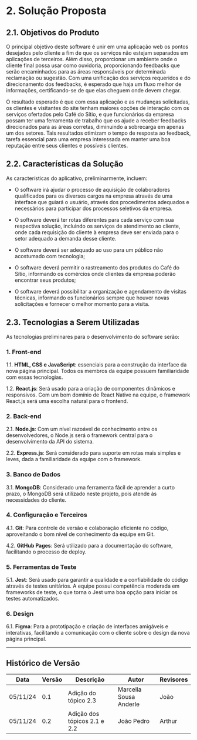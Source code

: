 # 2. Solução Proposta

## 2.1. Objetivos do Produto

O principal objetivo deste software é unir em uma aplicação web os pontos
desejados pelo cliente a fim de que os serviços não estejam separados em aplicações
de terceiros. Além disso, proporcionar um ambiente onde o cliente final possa usar
como ouvidoria, proporcionando feedbacks que serão encaminhados para as áreas
responsáveis por determinada reclamação ou sugestão. Com uma unificação dos serviços
requeridos e do direcionamento dos feedbacks, é esperado que haja um fluxo
melhor de informações, certificando-se de que elas cheguem onde devem chegar.

O resultado esperado é que com essa aplicação e as mudanças solicitadas, os
clientes e visitantes do site tenham maiores opções de interação com os serviços
ofertados pelo Café do Sítio, e que funcionários da empresa possam ter uma
ferramenta de trabalho que os ajude a receber feedbacks direcionados para as
áreas corretas, diminuindo a sobrecarga em apenas um dos setores. Tais resultados 
otimizam o tempo de resposta ao feedback, tarefa essencial para uma empresa interessada
em manter uma boa reputação entre seus clientes e possíveis clientes.

## 2.2. Características da Solução

As características do aplicativo, preliminarmente, incluem:

* O software irá ajudar o processo de aquisição de colaboradores qualificados 
para os diversos cargos na empresa através de uma interface que guiará o usuário,
através dos procedimentos adequados e necessários para participar dos processos seletivos da empresa.

* O software deverá ter rotas diferentes para cada serviço com sua respectiva
solução, incluindo os serviços de atendimento ao cliente, onde cada requisição do cliente à empresa deve ser enviada para o setor adequado a demanda desse cliente. 

* O software deverá ser adequado ao uso para um público não acostumado com tecnologia;

* O software deverá permitir o rastreamento dos produtos do Café do
Sítio, informando os comércios onde clientes da empresa poderão encontrar seus produtos;

* O software deverá possibilitar a organização e agendamento de visitas técnicas,
informando os funcionários sempre que houver novas solicitações e fornecer
o melhor momento para a visita.

## 2.3. Tecnologias a Serem Utilizadas

As tecnologias preliminares para o desenvolvimento do software serão:

### 1. Front-end

1.1. **HTML, CSS e JavaScript**: essenciais para a construção da interface da nova página principal. Todos os membros da equipe possuem familiaridade com essas tecnologias.

1.2. **React.js**: Será usado para a criação de componentes dinâmicos e responsivos. Com um bom domínio de React Native na equipe, o framework React.js será uma escolha natural para o frontend.

### 2. Back-end

2.1. **Node.js**: Com um nível razoável de conhecimento entre os desenvolvedores, o Node.js será o framework central para o desenvolvimento da API do sistema.

2.2. **Express.js**: Será considerado para suporte em rotas mais simples e leves, dada a familiaridade da equipe com o framework.

### 3. Banco de Dados

3.1. **MongoDB**: Considerado uma ferramenta fácil de aprender a curto prazo, o MongoDB será utilizado neste projeto, pois atende às necessidades do cliente.

### 4. Configuração e Terceiros

4.1. **Git**: Para controle de versão e colaboração eficiente no código, aproveitando o bom nível de conhecimento da equipe em Git.

4.2. **GitHub Pages**: Será utilizado para a documentação do software, facilitando o processo de deploy.

### 5. Ferramentas de Teste

5.1. **Jest**: Será usado para garantir a qualidade e a confiabilidade do código através de testes unitários. A equipe possui competência moderada em frameworks de teste, o que torna o Jest uma boa opção para iniciar os testes automatizados.

### 6. Design

6.1. **Figma**: Para a prototipação e criação de interfaces amigáveis e interativas, facilitando a comunicação com o cliente sobre o design da nova página principal.

---

## Histórico de Versão

| Data     | Versão | Descrição               | Autor                  | Revisores |
| -------- | ------ | ----------------------- | ---------------------- | --------- |
| 05/11/24 | 0.1    | Adição do tópico 2.3    | Marcella Sousa Anderle | João      |
| 05/11/24 | 0.2    | Adição dos tópicos 2.1 e 2.2 | João Pedro | Arthur |

